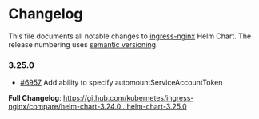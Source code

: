 <!-- SPDX-License-Identifier: Apache-2.0 -->

# Changelog

This file documents all notable changes to [ingress-nginx](https://github.com/kubernetes/ingress-nginx) Helm Chart. The release numbering uses [semantic versioning](http://semver.org).

### 3.25.0

* [#6957](https://github.com/kubernetes/ingress-nginx/pull/6957) Add ability to specify automountServiceAccountToken

**Full Changelog**: https://github.com/kubernetes/ingress-nginx/compare/helm-chart-3.24.0...helm-chart-3.25.0
